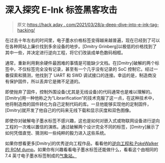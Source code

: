 # 深入探究 E-Ink 标签黑客攻击

> 原文:[https://hack aday . com/2021/03/28/a-deep-dive-into-e-ink-tag-hacking/](https://hackaday.com/2021/03/28/a-deep-dive-into-e-ink-tag-hacking/)

在过去十年左右的时间里，电子墨水价格标签变得越来越普遍，现在已经到了可以在各种网站上廉价找到多余设备的地步。[Dmitry Grinberg]以极低的价格找到了其中一些，并决定进行逆向工程，将它们改装成单色数码相框。

通常，重新利用剩余硬件最困难的事情是可能缺少文档。在[Dmitry]破解的两个标签中，不仅标签完全没有记录，甚至有一个几乎没有记录的 SoC 控制它。经过一番探索和猜测，他找到了 UART 和 SWD 调试接口的连接。幸运的是，制造商没有保护固件，所以丢弃它是微不足道的。

即使抛弃了固件，控制外围设备(尤其是无线设备)的代码通常也是难以理解的。[Dmitry]用一种他称之为“Librarification”的技术克服了这一点，在这种技术中，他将制造商的固件转化为自己定制代码的库。一旦他能够实现他的定制固件，[Dmitry]就开发了他自己的代码来无线下载和显示灰度和双色图像。

即使你对破解电子墨水标签不感兴趣，这也是如何对嵌入式或物联网设备进行逆向工程的一次难以置信的演练。通过破解两个设计完全不同的标签，[Dmitry]展示了如何凭借直觉、猜测和一些纯粹的毅力进入这些系统。

如果你想看更多[Dmitry]的优秀逆向工程作品，看看他的[逆向工程和 PokeWalker 的 ROM dump](https://hackaday.com/2020/11/21/reverse-engineering-a-pokewalker/)。如果你有兴趣看看电子墨水标签还能做什么，看看这个由相同的 7.4 英寸电子墨水标签制成的[气象站。](https://hackaday.com/2020/11/27/repurposing-large-electronic-price-tags/)